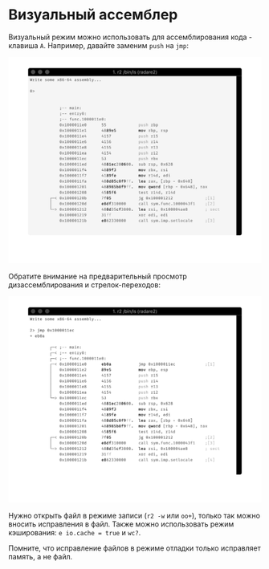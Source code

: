 # Визуальный ассемблер

Визуальный режим можно использовать для ассемблирования кода - клавиша `A`. Например, давайте заменим `push` на `jmp`:

![Было](before.png)

Обратите внимание на предварительный просмотр дизассемблирования и стрелок-переходов:

![Стало](after.png)

Нужно открыть файл в режиме записи (`r2 -w` или `oo+`), только так можно вносить исправления в файл. Также можно использовать режим кэширования: `e io.cache = true` и `wc?`.

Помните, что исправление файлов в режиме отладки только исправляет память, а не файл.
